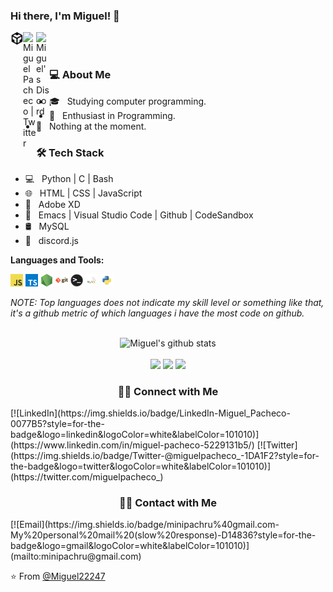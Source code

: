 ### Hi there, I'm Miguel! 👋

<a href="https://codesandbox.io/u/Miguel22247">
  <img align="left" alt="Miguel Pacheco | CodeSandbox" width="20px" src="https://raw.githubusercontent.com/anuraghazra/anuraghazra/master/assets/codesandbox.svg" />
</a>
<a href="https://twitter.com/miguelpacheco_">
  <img align="left" alt="Miguel Pacheco | Twitter" width="21px" src="https://raw.githubusercontent.com/anuraghazra/anuraghazra/master/assets/twitter.svg" />
</a>
<a href="Not Available at the moment">
  <img align="left" alt="Miguel's Discord" width="21px" src="https://raw.githubusercontent.com/anuraghazra/anuraghazra/master/assets/discord-round.svg" />
</a>

<br />
<br />

<!--
**Miguel22247/Miguel22247** is a ✨ _special_ ✨ repository because its `README.md` (this file) appears on your GitHub profile.

Here are some ideas to get you started:

- 🔭 I’m currently working on ...
- 🌱 I’m currently learning ...
- 👯 I’m looking to collaborate on ...
- 🤔 I’m looking for help with ...
- 💬 Ask me about ...
- 📫 How to reach me: ...
- 😄 Pronouns: ...
- ⚡ Fun fact: ...
-->


<h3>💻 About Me </h3>


- 🎓 &nbsp; Studying computer programming.
- 🌱 &nbsp; Enthusiast in Programming.
- 🔭 &nbsp; Nothing at the moment.

<h3>🛠 Tech Stack</h3>


- 💻 &nbsp; Python | C | Bash
- 🌐 &nbsp; HTML | CSS | JavaScript
- 📰 &nbsp; Adobe XD
- 🔧 &nbsp; Emacs | Visual Studio Code | Github | CodeSandbox
- 🛢  &nbsp;  MySQL
- 🤖 &nbsp; discord.js

**Languages and Tools:**  

<code><img height="20" src="https://raw.githubusercontent.com/github/explore/80688e429a7d4ef2fca1e82350fe8e3517d3494d/topics/javascript/javascript.png"></code>
<code><img height="20" src="https://raw.githubusercontent.com/github/explore/80688e429a7d4ef2fca1e82350fe8e3517d3494d/topics/typescript/typescript.png"></code>
<code><img height="20" src="https://raw.githubusercontent.com/github/explore/80688e429a7d4ef2fca1e82350fe8e3517d3494d/topics/nodejs/nodejs.png"></code>
<code><img height="20" src="https://raw.githubusercontent.com/github/explore/80688e429a7d4ef2fca1e82350fe8e3517d3494d/topics/git/git.png"></code>
<code><img height="20" src="https://raw.githubusercontent.com/github/explore/80688e429a7d4ef2fca1e82350fe8e3517d3494d/topics/terminal/terminal.png"></code>
<code><img height="20" src="https://raw.githubusercontent.com/github/explore/80688e429a7d4ef2fca1e82350fe8e3517d3494d/topics/mysql/mysql.png"></code>
<code><img height="20" src="https://raw.githubusercontent.com/github/explore/80688e429a7d4ef2fca1e82350fe8e3517d3494d/topics/python/python.png"></code>

*NOTE: Top languages does not indicate my skill level or something like that, it's a github metric of which languages i have the most code on github.*
<p align="center">
<br>
  <img src="https://github-readme-stats.vercel.app/api?username=Miguel22247&show_icons=true&include_all_commits=true&theme=material-palenight" alt="Miguel's github stats" />
</br>
  
<br>
  <img src="https://github-readme-stats.vercel.app/api/pin/?username=Miguel22247&repo=Miguel22247.github.io&theme=material-palenight" />
  <img src="https://github-readme-stats.vercel.app/api/top-langs/?username=Miguel22247&layout=compact&theme=material-palenight" />
  <img src="https://github-readme-stackoverflow.vercel.app/?userID=15132611" />
</br>
</p>

<h3 align="center"> 🤝🏻 Connect with Me </h3>
 [![LinkedIn](https://img.shields.io/badge/LinkedIn-Miguel_Pacheco-0077B5?style=for-the-badge&logo=linkedin&logoColor=white&labelColor=101010)](https://www.linkedin.com/in/miguel-pacheco-5229131b5/)
 [![Twitter](https://img.shields.io/badge/Twitter-@miguelpacheco_-1DA1F2?style=for-the-badge&logo=twitter&logoColor=white&labelColor=101010)](https://twitter.com/miguelpacheco_)
 
<h3 align="center"> 🤝🏻 Contact with Me </h3>
 [![Email](https://img.shields.io/badge/minipachru%40gmail.com-My%20personal%20mail%20(slow%20response)-D14836?style=for-the-badge&logo=gmail&logoColor=white&labelColor=101010)](mailto:minipachru@gmail.com)


⭐️ From [@Miguel22247](https://github.com/Miguel22247)
